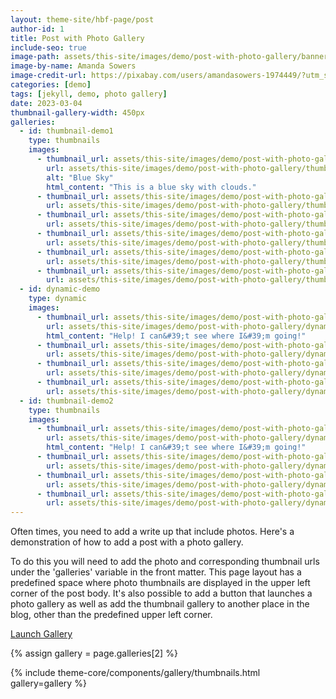 ```yaml
---
layout: theme-site/hbf-page/post
author-id: 1
title: Post with Photo Gallery
include-seo: true
image-path: assets/this-site/images/demo/post-with-photo-gallery/banner.png
image-by-name: Amanda Sowers
image-credit-url: https://pixabay.com/users/amandasowers-1974449/?utm_source=link-attribution&amp;utm_medium=referral&amp;utm_campaign=image&amp;utm_content=1597095
categories: [demo]
tags: [jekyll, demo, photo gallery]
date: 2023-03-04
thumbnail-gallery-width: 450px
galleries:
  - id: thumbnail-demo1
    type: thumbnails
    images:
      - thumbnail_url: assets/this-site/images/demo/post-with-photo-gallery/thumbnail-sample1-th.jpg
        url: assets/this-site/images/demo/post-with-photo-gallery/thumbnail-sample1.jpg
        alt: "Blue Sky"
        html_content: "This is a blue sky with clouds."
      - thumbnail_url: assets/this-site/images/demo/post-with-photo-gallery/thumbnail-sample10-th.jpg
        url: assets/this-site/images/demo/post-with-photo-gallery/thumbnail-sample10.jpg
      - thumbnail_url: assets/this-site/images/demo/post-with-photo-gallery/thumbnail-sample11-th.jpg
        url: assets/this-site/images/demo/post-with-photo-gallery/thumbnail-sample11.jpg
      - thumbnail_url: assets/this-site/images/demo/post-with-photo-gallery/thumbnail-sample12-th.jpg
        url: assets/this-site/images/demo/post-with-photo-gallery/thumbnail-sample12.jpg
      - thumbnail_url: assets/this-site/images/demo/post-with-photo-gallery/thumbnail-sample2-th.jpg
        url: assets/this-site/images/demo/post-with-photo-gallery/thumbnail-sample2.jpg
      - thumbnail_url: assets/this-site/images/demo/post-with-photo-gallery/thumbnail-sample4-th.jpg
        url: assets/this-site/images/demo/post-with-photo-gallery/thumbnail-sample4.jpg
  - id: dynamic-demo
    type: dynamic
    images:
      - thumbnail_url: assets/this-site/images/demo/post-with-photo-gallery/dynamic-sample1-th.jpg
        url: assets/this-site/images/demo/post-with-photo-gallery/dynamic-sample1.jpg
        html_content: "Help! I can&#39;t see where I&#39;m going!"
      - thumbnail_url: assets/this-site/images/demo/post-with-photo-gallery/dynamic-sample2-th.jpg
        url: assets/this-site/images/demo/post-with-photo-gallery/dynamic-sample2-th.jpg
      - thumbnail_url: assets/this-site/images/demo/post-with-photo-gallery/dynamic-sample3-th.jpg
        url: assets/this-site/images/demo/post-with-photo-gallery/dynamic-sample3-th.jpg
      - thumbnail_url: assets/this-site/images/demo/post-with-photo-gallery/dynamic-sample4-th.jpg
        url: assets/this-site/images/demo/post-with-photo-gallery/dynamic-sample4-th.jpg
  - id: thumbnail-demo2
    type: thumbnails
    images:
      - thumbnail_url: assets/this-site/images/demo/post-with-photo-gallery/dynamic-sample1-th.jpg
        url: assets/this-site/images/demo/post-with-photo-gallery/dynamic-sample1.jpg
        html_content: "Help! I can&#39;t see where I&#39;m going!"
      - thumbnail_url: assets/this-site/images/demo/post-with-photo-gallery/dynamic-sample2-th.jpg
        url: assets/this-site/images/demo/post-with-photo-gallery/dynamic-sample2-th.jpg
      - thumbnail_url: assets/this-site/images/demo/post-with-photo-gallery/dynamic-sample3-th.jpg
        url: assets/this-site/images/demo/post-with-photo-gallery/dynamic-sample3-th.jpg
      - thumbnail_url: assets/this-site/images/demo/post-with-photo-gallery/dynamic-sample4-th.jpg
        url: assets/this-site/images/demo/post-with-photo-gallery/dynamic-sample4-th.jpg
---
```


Often times, you need to add a write up that include photos. Here's a demonstration of how to add a post with a photo gallery.
<!--more-->

To do this you will need to add the photo and corresponding thumbnail urls under the 'galleries' variable in the front matter. This page layout has a predefined space where photo thumbnails are displayed in the upper left corner of the post body. It's also possible to add a button that launches a photo gallery as well as add the thumbnail gallery to another place in the blog, other than the predefined upper left corner.

<a class="jkt-button" href="#" id="dynamic-demo">Launch Gallery</a>

{% assign gallery = page.galleries[2] %}
<section class="jkt-panel-gray jkt-post-thumbnails" style="width: 450px">
	{% include theme-core/components/gallery/thumbnails.html gallery=gallery %}
</section>
